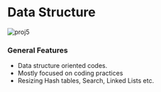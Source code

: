 # Data Structure
![proj5](https://user-images.githubusercontent.com/44447609/77797487-84ba1d00-7047-11ea-85fc-07f469b7e34d.png)

### General Features
* Data structure oriented codes.
* Mostly focused on coding practices
* Resizing Hash tables, Search, Linked Lists etc.
